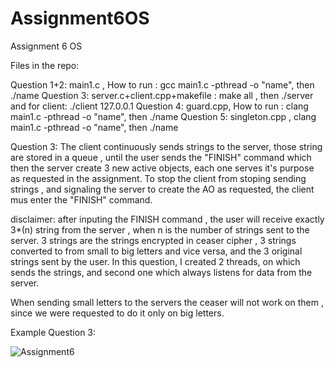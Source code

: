 # Assignment6OS
Assignment 6 OS

Files in the repo:

Question 1+2: main1.c , How to run : gcc main1.c -pthread -o "name", then ./name
Question 3: server.c+client.cpp+makefile : make all , then ./server and for client: ./client 127.0.0.1
Question 4: guard.cpp,  How to run : clang main1.c -pthread -o "name", then ./name
Question 5: singleton.cpp , clang main1.c -pthread -o "name", then ./name

Question 3: The client continuously sends strings to the server, those string are stored in a queue , until the user sends the "FINISH" command
which then the server create 3 new active objects, each one serves it's purpose  as requested in the assignment.
To stop the client from stoping sending strings , and signaling the server to create the AO as requested, the client mus enter the "FINISH" command.

disclaimer: after inputing the FINISH command , the user will receive exactly 3*(n) string from the server , when n is the number of strings sent to the server.
3 strings are the strings encrypted in ceaser cipher , 3 strings converted to from small to big letters and vice versa, and the 3 original strings sent by the user.
In this question, I created 2 threads, on which sends the strings, and second one which always listens for data from the server.

When sending small letters to the servers the ceaser will not work on them , since we were requested to do it only on big letters.

Example  Question 3:


![Assignment6](https://user-images.githubusercontent.com/54214707/172061735-8ee64a51-97bf-4509-a334-90e3ea952672.PNG)


